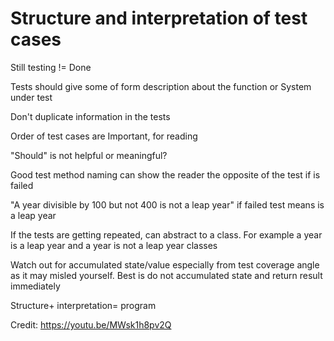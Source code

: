 # Structure and interpretation of test cases

Still testing != Done

Tests should give some of form description about the function or System under test

Don't duplicate information in the tests

Order of test cases are Important, for reading

"Should" is not helpful or meaningful?

Good test method naming can show the reader the opposite of the test if is failed

"A year divisible by 100 but not 400 is not a leap year" if failed test means is a leap year

If the tests are getting repeated, can abstract to a class. For example a year is a leap year and a year is not a leap year classes

Watch out for accumulated state/value especially from test coverage angle as it may misled yourself. Best is do not accumulated state and return result immediately 

Structure+ interpretation= program 

Credit: https://youtu.be/MWsk1h8pv2Q
